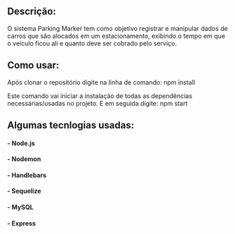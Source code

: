 ## Descrição:
O sistema Parking Marker tem como objetivo registrar e manipular dados de carros que são alocados em um estacionamento, exibindo o tempo em que o veículo ficou ali e quanto deve ser cobrado pelo serviço.

## Como usar:
Após clonar o repositório digite na linha de comando:
npm install

Este comando vai iniciar a instalação de todas as dependências necessárias/usadas no projeto.
E em seguida digite:
npm start

## Algumas tecnlogias usadas:
#### - Node.js
#### - Nodemon
#### - Handlebars
#### - Sequelize
#### - MySQL
#### - Express
